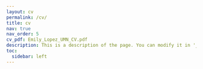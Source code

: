 ```yaml
---
layout: cv
permalink: /cv/
title: cv
nav: true
nav_order: 5
cv_pdf: Emily_Lopez_UMN_CV.pdf
description: This is a description of the page. You can modify it in '_pages/cv.md'. You can also change or remove the top pdf download button.
toc:
  sidebar: left
---
```

